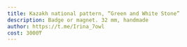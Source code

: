 ```yaml
---
title: Kazakh national pattern, “Green and White Stone”
description: Badge or magnet. 32 mm, handmade
author: https://t.me/Irina_7owl
cost: 3000₸
---
```

